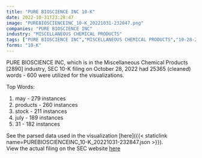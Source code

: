 ```yaml
---
title: "PURE BIOSCIENCE INC 10-K"
date: 2022-10-31T23:28:47
image: "PUREBIOSCIENCEINC_10-K_20221031-232847.png"
companies: "PURE BIOSCIENCE INC"
industry: "MISCELLANEOUS CHEMICAL PRODUCTS"
tags: ["PURE BIOSCIENCE INC","MISCELLANEOUS CHEMICAL PRODUCTS","10-28-2022","10-K"]
forms: "10-K"
---
```

PURE BIOSCIENCE INC, which is in the Miscellaneous Chemical Products [2890] industry, SEC 10-K filing on October 28, 2022 had 25365 (cleaned) words - 600 were utilized for the visualizations.

Top Words:
1. may - 279 instances
2. products - 260 instances
3. stock - 211 instances
4. july - 189 instances
5. 31 - 182 instances


See the parsed data used in the visualization [here]({{< staticlink name=PUREBIOSCIENCEINC_10-K_20221031-232847.json >}}).  
View the actual filing on the SEC website [here](https://www.sec.gov/Archives/edgar/data/1006028/0001493152-22-029844.txt)
